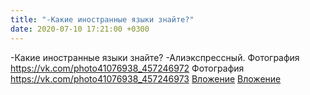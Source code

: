 ```yaml
---
title: "-Какие иностранные языки знайте?"
date: 2020-07-10 17:21:00 +0300
---
```


-Какие иностранные языки знайте?
-Алиэкспрессный.
Фотография
<a class="vk-attach" href="https://vk.com/photo41076938_457246972">https://vk.com/photo41076938_457246972</a>
Фотография
<a class="vk-attach" href="https://vk.com/photo41076938_457246973">https://vk.com/photo41076938_457246973</a>
<a class="vk-attach" href="https://vk.com/photo41076938_457246972">Вложение</a>
<a class="vk-attach" href="https://vk.com/photo41076938_457246973">Вложение</a>

